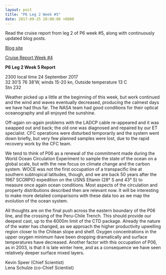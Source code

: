 ```yaml
---
layout: post
title: "P6 Leg 2 Week #5"
date: 2017-09-25 20:00:00 +0800
---
```

<style>
img + em {
 text-align: justify;
 display: block;
 padding-left: 2em;
 padding-right: 2em;
}
</style>

Read the cruise report from leg 2 of P6 week #5, along with continuously updated blog posts.

[Blog site](http://usgoship-p062017.blogspot.com)

[Cruise Report Week #4](https://usgoship.ucsd.edu/files/WeeklyReport05_P062017Leg2.pdf)    

<!--more-->
**P6 Leg 2 Week 5 Report**

2300 local time 24 September 2017<br>
32 30’S 76 38’W, winds 15-20 kn, Outside temperature 13 C <br>
Stn 232

Weather picked up a little at the beginning of this week, but work continued and the wind and waves eventually decreased, producing the calmest days we have had thus far. The NASA team had good conditions for their optical oceanography and all enjoyed the sunshine.

Off-again on-again problems with the LADCP cable re-appeared and it was swapped out and back; the old one was diagnosed and repaired by our ET specialist. CFC operations were disturbed temporarily and the system went down briefly, but very few planned samples were lost, due to the rapid recovery work by the CFC team.

We tend to think of P06 as a renewal of the commitment made during the World Ocean Circulation Experiment to sample the state of the ocean on a global scale, but with the new focus on climate change and the carbon system. WOCE was not the first occupation of a transpacific line at southern subtropical latitudes, though, and we are back 50 years after the 1967 SCORPIO expedition on the USNS Eltanin (28° S and 43° S) to measure once again ocean conditions. Most aspects of the circulation and property distributions described then are relevant now. It will be interesting to make more detailed comparisons with these data too as we map the evolution of the ocean system.

All thoughts are on the final push across the eastern boundary of the P06 line, and the crossing of the Peru-Chile Trench. This should provide our deepest cast, up to the 6000m limit of the CTD package. Already the nature of the water has changed, as we approach the higher productivity upwelling region closer to the Chilean slope and shelf. Oxygen concentrations in the upper oxygen minimum have been dropping dramatically and surface temperatures have decreased. Another factor with this occupation of P06, as in 2003, is that it is late winter here, and as a consequence we have seen relatively deeper surface mixed layers.

Kevin Speer (Chief Scientist)<br> 
Lena Schulze (co-Chief Scientist)
